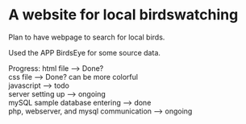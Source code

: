 # A website for local birdswatching
Plan to have webpage to search for local birds.

Used the APP BirdsEye for some source data.

Progress: 
html file --> Done?  
css file --> Done? can be more colorful  
javascript --> todo  
server setting up --> ongoing  
mySQL sample database entering --> done  
php, webserver, and mysql communication --> ongoing  
